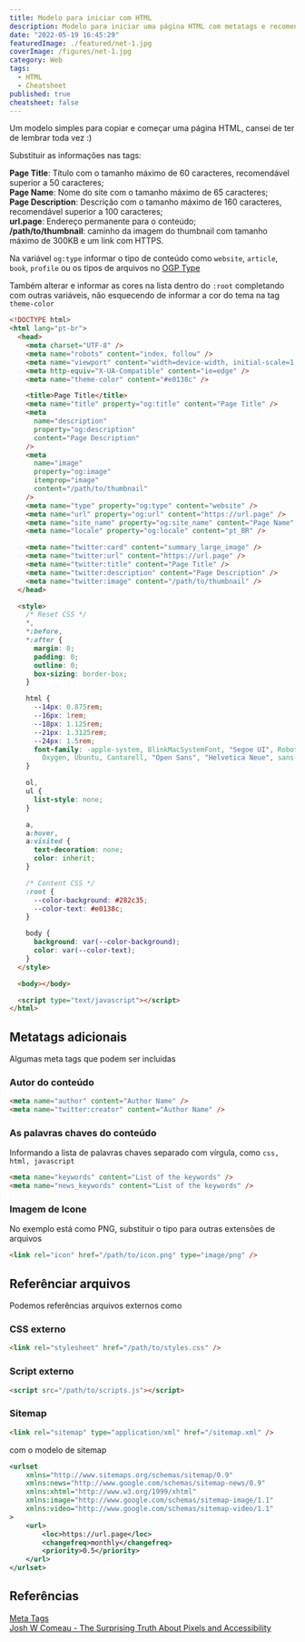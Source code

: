 ```yaml
---
title: Modelo para iniciar com HTML
description: Modelo para iniciar uma página HTML com metatags e recomendações de valores
date: "2022-05-19 16:45:29"
featuredImage: ./featured/net-1.jpg
coverImage: /figures/net-1.jpg
category: Web
tags:
  - HTML
  - Cheatsheet
published: true
cheatsheet: false
---
```


Um modelo simples para copiar e começar uma página HTML, cansei de ter de lembrar toda vez :)

Substituir as informações nas tags:

**Page Title**: Título com o tamanho máximo de 60 caracteres, recomendável superior a 50 caracteres;  
**Page Name**: Nome do site com o tamanho máximo de 65 caracteres;  
**Page Description**: Descrição com o tamanho máximo de 160 caracteres, recomendável superior a 100 caracteres;  
**url.page**: Endereço permanente para o conteúdo;  
**/path/to/thumbnail**: caminho da imagem do thumbnail com tamanho máximo de 300KB e um link com HTTPS.

Na variável `og:type` informar o tipo de conteúdo como `website`, `article`, `book`, `profile` ou os tipos de arquivos no [OGP Type](https://ogp.me/#types)

Também alterar e informar as cores na lista dentro do `:root` completando com outras variáveis, não esquecendo de informar a cor do tema na tag `theme-color`

```html
<!DOCTYPE html>
<html lang="pt-br">
  <head>
    <meta charset="UTF-8" />
    <meta name="robots" content="index, follow" />
    <meta name="viewport" content="width=device-width, initial-scale=1.0" />
    <meta http-equiv="X-UA-Compatible" content="ie=edge" />
    <meta name="theme-color" content="#e0138c" />

    <title>Page Title</title>
    <meta name="title" property="og:title" content="Page Title" />
    <meta
      name="description"
      property="og:description"
      content="Page Description"
    />
    <meta
      name="image"
      property="og:image"
      itemprop="image"
      content="/path/to/thumbnail"
    />
    <meta name="type" property="og:type" content="website" />
    <meta name="url" property="og:url" content="https://url.page" />
    <meta name="site_name" property="og:site_name" content="Page Name" />
    <meta name="locale" property="og:locale" content="pt_BR" />

    <meta name="twitter:card" content="summary_large_image" />
    <meta name="twitter:url" content="https://url.page" />
    <meta name="twitter:title" content="Page Title" />
    <meta name="twitter:description" content="Page Description" />
    <meta name="twitter:image" content="/path/to/thumbnail" />
  </head>

  <style>
    /* Reset CSS */
    *,
    *:before,
    *:after {
      margin: 0;
      padding: 0;
      outline: 0;
      box-sizing: border-box;
    }

    html {
      --14px: 0.875rem;
      --16px: 1rem;
      --18px: 1.125rem;
      --21px: 1.3125rem;
      --24px: 1.5rem;
      font-family: -apple-system, BlinkMacSystemFont, "Segoe UI", Roboto,
        Oxygen, Ubuntu, Cantarell, "Open Sans", "Helvetica Neue", sans-serif;
    }

    ol,
    ul {
      list-style: none;
    }

    a,
    a:hover,
    a:visited {
      text-decoration: none;
      color: inherit;
    }

    /* Content CSS */
    :root {
      --color-background: #282c35;
      --color-text: #e0138c;
    }

    body {
      background: var(--color-background);
      color: var(--color-text);
    }
  </style>

  <body></body>

  <script type="text/javascript"></script>
</html>
```

## Metatags adicionais

Algumas meta tags que podem ser incluidas

### Autor do conteúdo

```html
<meta name="author" content="Author Name" />
<meta name="twitter:creator" content="Author Name" />
```

### As palavras chaves do conteúdo

Informando a lista de palavras chaves separado com vírgula, como `css, html, javascript`

```html
<meta name="keywords" content="List of the keywords" />
<meta name="news_keywords" content="List of the keywords" />
```

### Imagem de Icone

No exemplo está como PNG, substituir o tipo para outras extensões de arquivos

```html
<link rel="icon" href="/path/to/icon.png" type="image/png" />
```

## Referênciar arquivos

Podemos referências arquivos externos como

### CSS externo

```html
<link rel="stylesheet" href="/path/to/styles.css" />
```

### Script externo

```html
<script src="/path/to/scripts.js"></script>
```

### Sitemap

```html
<link rel="sitemap" type="application/xml" href="/sitemap.xml" />
```

com o modelo de sitemap

```xml
<urlset
    xmlns="http://www.sitemaps.org/schemas/sitemap/0.9"
    xmlns:news="http://www.google.com/schemas/sitemap-news/0.9"
    xmlns:xhtml="http://www.w3.org/1999/xhtml"
    xmlns:image="http://www.google.com/schemas/sitemap-image/1.1"
    xmlns:video="http://www.google.com/schemas/sitemap-video/1.1"
>
    <url>
        <loc>https://url.page</loc>
        <changefreq>monthly</changefreq>
        <priority>0.5</priority>
    </url>
</urlset>
```

## Referências

[Meta Tags](https://metatags.io/)  
[Josh W Comeau - The Surprising Truth About Pixels and Accessibility](https://www.joshwcomeau.com/css/surprising-truth-about-pixels-and-accessibility/)
